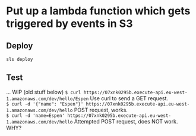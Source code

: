 # Put up a lambda function which gets triggered by events in S3
## Deploy  
`sls deploy`  
## Test  
...
WIP (old stuff below)
`$ curl https://07xnk0295b.execute-api.eu-west-1.amazonaws.com/dev/hello/Espen`  Use curl to send a GET request.  
`$ curl -d '{"name": "Espen"}' https://07xnk0295b.execute-api.eu-west-1.amazonaws.com/dev/hello` POST request, works.  
`$ curl -d 'name=Espen' https://07xnk0295b.execute-api.eu-west-1.amazonaws.com/dev/hello`  Attempted POST request, does NOT work. WHY?  
